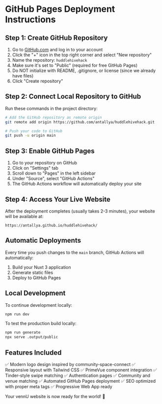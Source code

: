 # GitHub Pages Deployment Instructions

## Step 1: Create GitHub Repository

1. Go to [GitHub.com](https://github.com) and log in to your account
2. Click the "+" icon in the top right corner and select "New repository"
3. Name the repository: `huddlehivehack`
4. Make sure it's set to "Public" (required for free GitHub Pages)
5. Do NOT initialize with README, .gitignore, or license (since we already have files)
6. Click "Create repository"

## Step 2: Connect Local Repository to GitHub

Run these commands in the project directory:

```bash
# Add the GitHub repository as remote origin
git remote add origin https://github.com/antallya/huddlehivehack.git

# Push your code to GitHub
git push -u origin main
```

## Step 3: Enable GitHub Pages

1. Go to your repository on GitHub
2. Click on "Settings" tab
3. Scroll down to "Pages" in the left sidebar
4. Under "Source", select "GitHub Actions"
5. The GitHub Actions workflow will automatically deploy your site

## Step 4: Access Your Live Website

After the deployment completes (usually takes 2-3 minutes), your website will be available at:
```
https://antallya.github.io/huddlehivehack/
```

## Automatic Deployments

Every time you push changes to the `main` branch, GitHub Actions will automatically:
1. Build your Nuxt 3 application
2. Generate static files
3. Deploy to GitHub Pages

## Local Development

To continue development locally:
```bash
npm run dev
```

To test the production build locally:
```bash
npm run generate
npx serve .output/public
```

## Features Included

✅ Modern logo design inspired by community-space-connect
✅ Responsive layout with Tailwind CSS
✅ PrimeVue component integration
✅ Tinder-style swipe matching
✅ Authentication pages
✅ Community and venue matching
✅ Automated GitHub Pages deployment
✅ SEO optimized with proper meta tags
✅ Progressive Web App ready

Your vennU website is now ready for the world! 🚀
